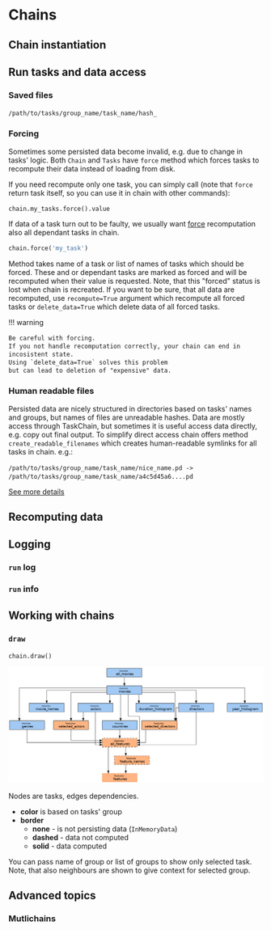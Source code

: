 # Chains


## Chain instantiation


## Run tasks and data access


### Saved files

`/path/to/tasks/group_name/task_name/hash_`


### Forcing

Sometimes some persisted data become invalid, e.g. due to change in tasks' logic.
Both `Chain` and `Tasks` have `force` method which forces tasks to recompute their data
instead of loading from disk.

If you need recompute only one task, you can simply call 
(note that `force` return task itself, so you can use it in chain with other commands):

```python
chain.my_tasks.force().value
```

If data of a task turn out to be faulty, 
we usually want [force](/code/chain#taskchain.task.chain.Chain.force) recomputation also all dependant tasks in chain.

```python
chain.force('my_task')
```

Method takes name of a task or list of names of tasks which should be forced.
These and or dependant tasks are marked as forced and will be recomputed when their value is requested.
Note, that this "forced" status is lost when chain is recreated.
If you want to be sure, that all data are recomputed, 
use `recompute=True` argument which recompute all forced tasks
or `delete_data=True` which delete data of all forced tasks.



!!! warning 
    
    Be careful with forcing. 
    If you not handle recomputation correctly, your chain can end in incosistent state.
    Using `delete_data=True` solves this problem 
    but can lead to deletion of "expensive" data.


### Human readable files

Persisted data are nicely structured in directories based on tasks' names and groups, 
but names of files are unreadable hashes.
Data are mostly access through TaskChain, but sometimes it is useful access data directly, e.g. copy out final output. 
To simplify direct access chain offers method `create_readable_filenames` 
which creates human-readable symlinks for all tasks in chain. e.g.:

`/path/to/tasks/group_name/task_name/nice_name.pd -> /path/to/tasks/group_name/task_name/a4c5d45a6....pd`

[See more details](/code/chain#taskchain.task.chain.Chain.create_readable_filenames)


## Recomputing data


## Logging

### `run` log

### `run` info


## Working with chains

### `draw`

```python
chain.draw()
```

![Graph](images/graph.png)

Nodes are tasks, edges dependencies.

- **color** is based on tasks' group
- **border**
    - **none** - is not persisting data (`InMemoryData`) 
    - **dashed** - data not computed 
    - **solid** - data computed 

You can pass name of group or list of groups to show only selected task.
Note, that also neighbours are shown to give context for selected group.

## Advanced topics

### Mutlichains


